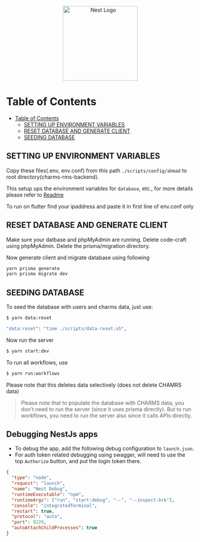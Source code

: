 <p align="center">
  <a href="http://nestjs.com/" target="blank"><img src="https://nestjs.com/img/logo-small.svg" width="200" alt="Nest Logo" /></a>
</p>

[circleci-image]: https://img.shields.io/circleci/build/github/nestjs/nest/master?token=abc123def456
[circleci-url]: https://circleci.com/gh/nestjs/nest

# Table of Contents

- [Table of Contents](#table-of-contents)
  - [SETTING UP ENVIRONMENT VARIABLES](#setting-up-environment-variables)
  - [RESET DATABASE AND GENERATE CLIENT](#reset-database-and-generate-client)
  - [SEEDING DATABASE](#seeding-database)

## SETTING UP ENVIRONMENT VARIABLES

Copy these files(.env, env.conf) from this path `./scripts/config/ahmad` to root directory(charms-rms-backend).

This setup ups the environment variables for `database`, etc., for more details please refer to [Readme](./README.md)

To run on flutter find your ipaddress and paste it in first line of env.conf only

## RESET DATABASE AND GENERATE CLIENT

Make sure your datbase and phpMyAdmin are running. Delete code-craft using phpMyAdmin.
Delete the prisma/migration directory.

Now generate client and migrate database using following

```bash
yarn prisma generate
yarn prisma migrate dev

```

## SEEDING DATABASE

To seed the database with users and charms data, just use:

```bash
$ yarn data:reset
```

```bash
"data:reset": "time ./scripts/data-reset.sh",
```

Now run the server

```bash
$ yarn start:dev
```

To run all workflows, use

```bash
$ yarn run:workflows
```

Please note that this deletes data selectively (does not delete CHAMRS data)

> Please note that to populate the database with CHARMS data, you don't need to run the server (since it uses prisma directly). But to run workflows, you need to run the server also since it calls APIs directly.

## Debugging NestJs apps

- To debug the app, add the following debug configuration to `launch.json`.
- For auth token related debugging using swagger, will need to use the top `Authorize` button, and put the login token there.

```json
{
  "type": "node",
  "request": "launch",
  "name": "Nest Debug",
  "runtimeExecutable": "npm",
  "runtimeArgs": ["run", "start:debug", "--", "--inspect-brk"],
  "console": "integratedTerminal",
  "restart": true,
  "protocol": "auto",
  "port": 9229,
  "autoAttachChildProcesses": true
}
```
